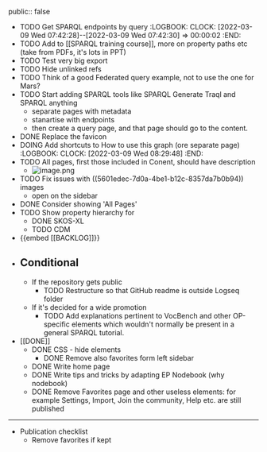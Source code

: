 public:: false

- TODO Get SPARQL endpoints by query
  :LOGBOOK:
  CLOCK: [2022-03-09 Wed 07:42:28]--[2022-03-09 Wed 07:42:30] =>  00:00:02
  :END:
- TODO Add to [[SPARQL training course]], more on property paths etc (take from PDFs, it's lots in PPT)
- TODO Test very big export
- TODO Hide unlinked refs
- TODO Think of a good Federated query example, not to use the one for Mars?
- TODO Start adding SPARQL tools like SPARQL Generate Traql and SPARQL anything
	- separate pages with metadata
	- stanartise with endpoints
	- then create a query page, and that page should go to the content.
- DONE Replace the favicon
- DOING Add shortcuts to How to use this graph (ore separate page)
  :LOGBOOK:
  CLOCK: [2022-03-09 Wed 08:29:48]
  :END:
- TODO All pages, first those included in Conent, should have description
	- ![image.png](../assets/image_1647510415720_0.png)
- TODO Fix issues with ((5601edec-7d0a-4be1-b12c-8357da7b0b94)) images
	- open on the sidebar
- DONE Consider showing 'All Pages'
- TODO Show property hierarchy for
	- DONE SKOS-XL
	- TODO CDM
- {{embed [[BACKLOG]]}}
- ## Conditional
	- If the repository gets public
		- TODO Restructure so that GitHub readme is outside Logseq folder
	- If it's decided for a wide promotion
		- TODO Add explanations pertinent to VocBench and other OP-specific elements which wouldn't normally be present in a general SPARQL tutorial.
- [[DONE]]
	- DONE CSS - hide elements
		- DONE Remove also favorites form left sidebar
	- DONE Write home page
	- DONE Write tips and tricks by adapting EP Nodebook (why nodebook)
	- DONE Remove Favorites page and other useless elements: for example Settings, Import, Join the community, Help etc. are still published
- ---
- Publication checklist
	- Remove favorites if kept